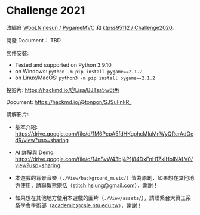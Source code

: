 # Challenge 2021

改編自 [WooLNinesun / PygameMVC](https://github.com/WooLNinesun/PygameMVC) 和 [ktpss95112 / Challenge2020](https://github.com/ktpss95112/Challenge2020)。

開發 Document： TBD

套件安裝:

- Tested and supported on Python 3.9.10
- on Windows: `python -m pip install pygame==2.1.2`
- on Linux/MacOS: `python3 -m pip install pygame==2.1.2`

投影片: https://hackmd.io/@Lisa/BJTsa5w6t#/

Document: https://hackmd.io/@tonpon/SJSuFnkR_

講解影片:

- 基本介紹: https://drive.google.com/file/d/1M6PcpA5fdHKgohcMluMnWyQRcrAdQedR/view?usp=sharing
- AI 詳解與 Demo: https://drive.google.com/file/d/1JnSvW43bj4P1j84DxFnH1ZklHoINALV0/view?usp=sharing

- 本遊戲的背景音樂（`./View/background_music/`）皆為原創，如果想在其他地方使用，請聯繫熊宗恬（stitch.hsiung@gmail.com），謝謝！

- 如果想在其他地方使用本遊戲的圖片（`./View/assets/`），請聯繫台大資工系系學會學術部（academic@csie.ntu.edu.tw），謝謝！

